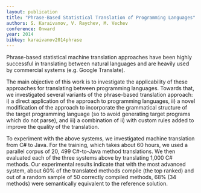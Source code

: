 ```yaml
---
layout: publication
title: "Phrase-Based Statistical Translation of Programming Languages"
authors: S. Karaivanov, V. Raychev, M. Vechev
conference: Onward
year: 2014
bibkey: karaivanov2014phrase
---
```

Phrase-based statistical machine translation approaches have been
highly successful in translating between natural languages and are
heavily used by commercial systems (e.g. Google Translate).

The main objective of this work is to investigate the applicability of
these approaches for translating between programming languages.
Towards that, we investigated several variants of the phrase-based
translation approach: i) a direct application of the approach to
programming languages, ii) a novel modification of the approach
to incorporate the grammatical structure of the target programming
language (so to avoid generating target programs which do not
parse), and iii) a combination of ii) with custom rules added to
improve the quality of the translation.

To experiment with the above systems, we investigated machine
translation from C# to Java. For the training, which takes about
60 hours, we used a parallel corpus of 20, 499 C#-to-Java method
translations. We then evaluated each of the three systems above by
translating 1,000 C# methods. Our experimental results indicate
that with the most advanced system, about 60% of the translated
methods compile (the top ranked) and out of a random sample of 50
correctly compiled methods, 68% (34 methods) were semantically
equivalent to the reference solution.
